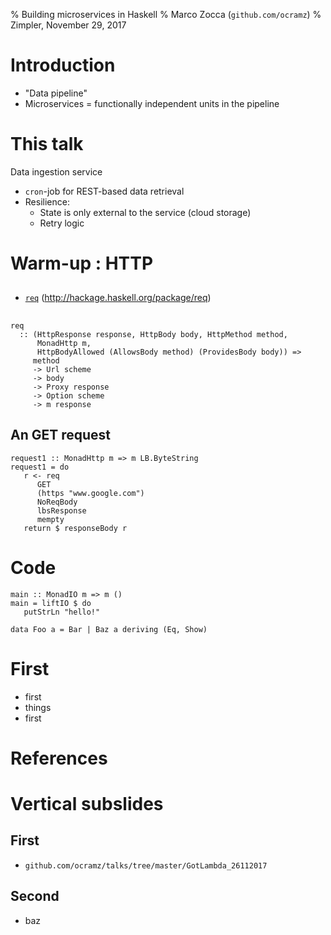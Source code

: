 % Building microservices in Haskell
% Marco Zocca (`github.com/ocramz`)
% Zimpler, November 29, 2017



# Introduction


* "Data pipeline"
* Microservices = functionally independent units in the pipeline

# This talk


Data ingestion service

- `cron`-job for REST-based data retrieval
- Resilience:
    - State is only external to the service (cloud storage)
    - Retry logic



# Warm-up : HTTP

##

- [`req`](http://hackage.haskell.org/package/req) (http://hackage.haskell.org/package/req)

##

```
req
  :: (HttpResponse response, HttpBody body, HttpMethod method,
      MonadHttp m,
      HttpBodyAllowed (AllowsBody method) (ProvidesBody body)) =>
     method
     -> Url scheme
     -> body
     -> Proxy response
     -> Option scheme
     -> m response
```

## An GET request

```
request1 :: MonadHttp m => m LB.ByteString
request1 = do
   r <- req
      GET
      (https "www.google.com")
      NoReqBody
      lbsResponse
      mempty
   return $ responseBody r   

```






# Code


```
main :: MonadIO m => m ()
main = liftIO $ do
   putStrLn "hello!"

data Foo a = Bar | Baz a deriving (Eq, Show)

```


# First


* first
* things
* first





# References







# Vertical subslides

## First

- `github.com/ocramz/talks/tree/master/GotLambda_26112017`

## Second

- baz

